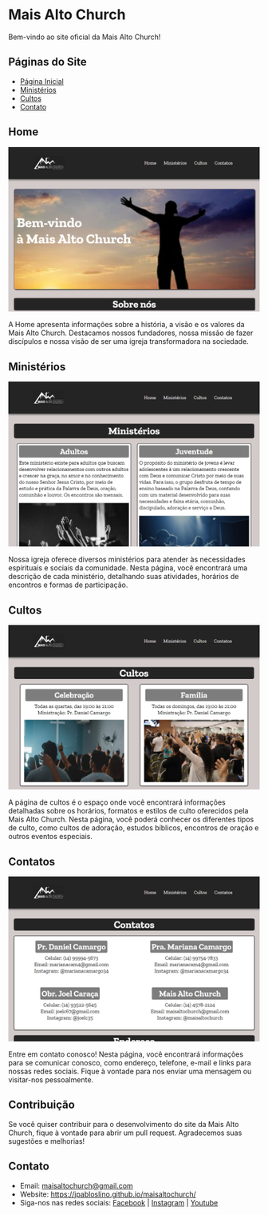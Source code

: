 # Mais Alto Church

Bem-vindo ao site oficial da Mais Alto Church!

## Páginas do Site

- [Página Inicial](#página-inicial)
- [Ministérios](#ministérios)
- [Cultos](#cultos)
- [Contato](#contato)

## Home
![Imagem da Home](img/imagem-da-home.png)

A Home apresenta informações sobre a história, a visão e os valores da Mais Alto Church. Destacamos nossos fundadores, nossa missão de fazer discípulos e nossa visão de ser uma igreja transformadora na sociedade.

## Ministérios
![Imagem da Página de "Ministérios"](img/imagem-ministerios.png)

Nossa igreja oferece diversos ministérios para atender às necessidades espirituais e sociais da comunidade. Nesta página, você encontrará uma descrição de cada ministério, detalhando suas atividades, horários de encontros e formas de participação.

## Cultos
![Imagem da Página "Cultos"](img/imagem-cultos.png)

A página de cultos é o espaço onde você encontrará informações detalhadas sobre os horários, formatos e estilos de culto oferecidos pela Mais Alto Church. Nesta página, você poderá conhecer os diferentes tipos de culto, como cultos de adoração, estudos bíblicos, encontros de oração e outros eventos especiais.

## Contatos
![Imagem da Página de Contatos](img/imagem-contatos.png)

Entre em contato conosco! Nesta página, você encontrará informações para se comunicar conosco, como endereço, telefone, e-mail e links para nossas redes sociais. Fique à vontade para nos enviar uma mensagem ou visitar-nos pessoalmente.

## Contribuição
Se você quiser contribuir para o desenvolvimento do site da Mais Alto Church, fique à vontade para abrir um pull request. Agradecemos suas sugestões e melhorias!

## Contato
- Email: maisaltochurch@gmail.com
- Website: https://jpabloslino.github.io/maisaltochurch/
- Siga-nos nas redes sociais: [Facebook](https://www.facebook.com/maisaltochurch) | [Instagram](https://www.instagram.com/maisaltochurch) | [Youtube](https://www.youtube.com/@MaisAltoChurch)
